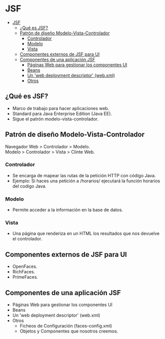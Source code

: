 # JSF

- [JSF](#jsf)
  * [¿Qué es JSF?](#-qu--es-jsf-)
  * [Patrón de diseño Modelo-Vista-Controlador](#patr-n-de-dise-o-modelo-vista-controlador)
    + [Controlador](#controlador)
    + [Modelo](#modelo)
    + [Vista](#vista)
  * [Componentes externos de JSF para UI](#componentes-externos-de-jsf-para-ui)
  * [Componentes de una aplicación JSF](#componentes-de-una-aplicaci-n-jsf)
    + [Páginas Web para gestionar los componentes UI](#p-ginas-web-para-gestionar-los-componentes-ui)
    + [Beans](#beans)
    + [Un 'web deployment descriptor' (web.xml)](#un--web-deployment-descriptor---webxml-)
    + [Otros](#otros)

## ¿Qué es JSF?
- Marco de trabajo para hacer aplicaciones web.
- Standard para Java Enterprise Edition (Java EE).
- Sigue el patrón modelo-vista-controlador.

## Patrón de diseño Modelo-Vista-Controlador

Navegador Web > Controlador > Modelo. <br/>
Modelo > Controlador > Vista > Clinte Web.

### Controlador
- Se encarga de mapear las rutas de la petición HTTP con código Java.
- Ejemplo: Si haces una petición a /horarios/ ejecutará la función horarios del codigo Java.

### Modelo
- Permite acceder a la información en la base de datos.

### Vista
- Una página que renderiza en un HTML los resultados que nos devuelve el controlador.

## Componentes externos de JSF para UI
- OpenFaces.
- RichFaces.
- PrimeFaces.

## Componentes de una aplicación JSF
- Páginas Web para gestionar los componentes UI
- Beans
- Un 'web deployment descriptor' (web.xml)
- Otros
  * Ficheos de Configuración (faces-config.xml)
  * Objetos y Componentes que nosotros creemos.





